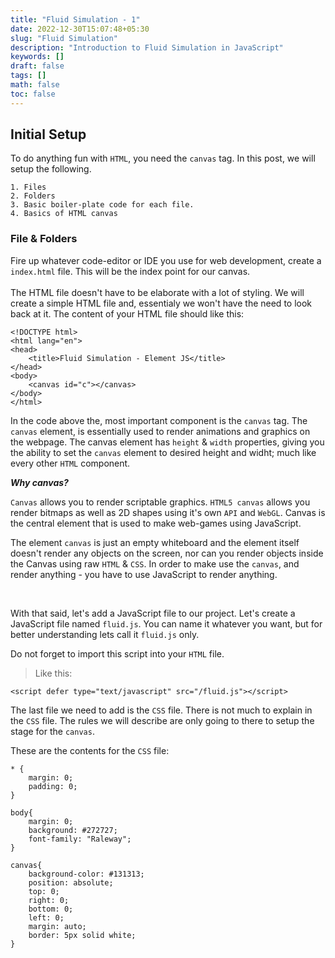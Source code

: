 ```yaml
---
title: "Fluid Simulation - 1"
date: 2022-12-30T15:07:48+05:30
slug: "Fluid Simulation"
description: "Introduction to Fluid Simulation in JavaScript"
keywords: []
draft: false
tags: []
math: false
toc: false
---
```


## Initial Setup 
To do anything fun with ```HTML```, you need the ```canvas``` tag. 
In this post, we will setup the following. 

    1. Files 
    2. Folders 
    3. Basic boiler-plate code for each file. 
    4. Basics of HTML canvas

### File & Folders 

Fire up whatever code-editor or IDE you use for web development, create a ```index.html``` file. This will be the index point for our canvas.  
<br>
The HTML file doesn't have to be elaborate with a lot of styling. We will create a simple HTML file and, essentialy we won't have the need to look back at it.
The content of your HTML file should like this:

```
<!DOCTYPE html>
<html lang="en">
<head>
    <title>Fluid Simulation - Element JS</title>
</head>
<body>
    <canvas id="c"></canvas>
</body>
</html>
```
In the code above the, most important component is the ```canvas``` tag.
The ```canvas``` element, is essentially used to render animations and graphics on the webpage.
The canvas element has ```height``` & ```width``` properties, giving you the ability to set the ```canvas``` element to desired height and widht; much like every other ```HTML``` component.

***Why canvas?***

```Canvas``` allows you to render scriptable graphics. 
```HTML5 canvas``` allows you render bitmaps as well as 2D shapes using it's own ```API``` and ```WebGL```. Canvas is the central element that is used to make web-games using JavaScript.    

The element ```canvas``` is just an empty whiteboard and the element itself doesn't render any objects on the screen, nor can you render objects inside the Canvas using raw `HTML` & `CSS`. In order to make use the `canvas`, and render anything - you have to use JavaScript to render anything.

<br>

With that said, let's add a JavaScript file to our project.
Let's create a JavaScript file named `fluid.js`. You can name it whatever you want, but for better understanding lets call it `fluid.js` only.

Do not forget to import this script into your `HTML` file.

>Like this:

`<script defer type="text/javascript" src="/fluid.js"></script>`


The last file we need to add is the `CSS` file. There is not much to explain in the `CSS` file. 
The rules we will describe are only going to there to setup the stage for the `canvas`.

These are the contents for the `CSS` file:

```
* {
    margin: 0;
    padding: 0;
}

body{
    margin: 0;
    background: #272727;
    font-family: "Raleway";
}

canvas{
    background-color: #131313;
    position: absolute;
    top: 0;
    right: 0;
    bottom: 0;
    left: 0;
    margin: auto;
    border: 5px solid white;
}
```

